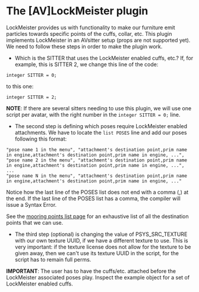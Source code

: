 # The [AV]LockMeister plugin

LockMeister provides us with functionality to make our furniture emit particles towards specific points of the cuffs, collar, etc. This plugin implements LockMeister in an AVsitter setup (props are not supported yet). We need to follow these steps in order to make the plugin work.

- Which is the SITTER that uses the LockMeister enabled cuffs, etc.? If, for example, this is SITTER 2, we change this line of the code:

```
integer SITTER = 0;
```

to this one:

```
integer SITTER = 2;
```

**NOTE**: If there are several sitters needing to use this plugin, we will use one script per avatar, with the right number in the `integer SITTER = 0;` line.

- The second step is defining which poses require LockMeister enabled attachments. We have to locate the `list POSES` line and add our poses following this format:

```
"pose name 1 in the menu", "attachment's destination point,prim name in engine,attachment's destination point,prim name in engine, ...",
"pose name 2 in the menu", "attachment's destination point,prim name in engine,attachment's destination point,prim name in engine, ...",
...
"pose name N in the menu", "attachment's destination point,prim name in engine,attachment's destination point,prim name in engine, ..."
```

Notice how the last line of the POSES list does not end with a comma (,) at the end. If the last line of the POSES list has a comma, the compiler will issue a Syntax Error.

See the [mooring points list page](http://wiki.secondlife.com/wiki/LSL_Protocol/LockMeister_System#Complete_List_of_Mooring_Points) for an exhaustive list of all the destination points that we can use.

- The third step (optional) is changing the value of PSYS_SRC_TEXTURE with our own texture UUID, if we have a different texture to use. This is very important: if the texture license does not allow for the texture to be given away, then we can't use its texture UUID in the script, for the script has to remain full perms.

**IMPORTANT**: The user has to have the cuffs/etc. attached before the LockMeister associated poses play. Inspect the example object for a set of LockMeister enabled cuffs.
